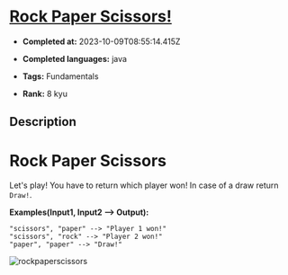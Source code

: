 # [Rock Paper Scissors!](https://www.codewars.com/kata/5672a98bdbdd995fad00000f)

- **Completed at:** 2023-10-09T08:55:14.415Z

- **Completed languages:** java

- **Tags:** Fundamentals

- **Rank:** 8 kyu

## Description

# Rock Paper Scissors

Let's play! You have to return which player won! In case of a draw return `Draw!`.

**Examples(Input1, Input2 --> Output):**

```
"scissors", "paper" --> "Player 1 won!"
"scissors", "rock" --> "Player 2 won!"
"paper", "paper" --> "Draw!"
```

![rockpaperscissors](http://i.imgur.com/aimOQVX.png)
